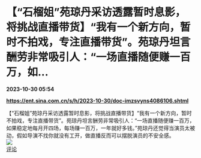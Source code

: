 # 【“石榴姐”苑琼丹采访透露暂时息影，将挑战直播带货】“我有一个新方向，暂时不拍戏，专注直播带货”。苑琼丹坦言酬劳非常吸引人：“一场直播随便赚一百万，如...

**2023-10-30 05:54**

**https://ent.sina.com.cn/s/h/2023-10-30/doc-imzsvyns4086106.shtml**

【“石榴姐”苑琼丹采访透露暂时息影，将挑战直播带货】“我有一个新方向，暂时不拍戏，专注直播带货”。苑琼丹坦言酬劳非常吸引人：“一场直播随便赚一百万，如果稳定地每月开四场，每场赚一百万，一年就好多钱。”苑琼丹还觉得当演员太被动，假如导演不找你就没有工开，做直播反而可以摆脱演员的不安全感。  
![](https://img3.chouti.com/CHOUTI_231030_E3780C94E53F42549B0722F69565A964.jpg)  
[评论](https://m.chouti.com/link/40447736)